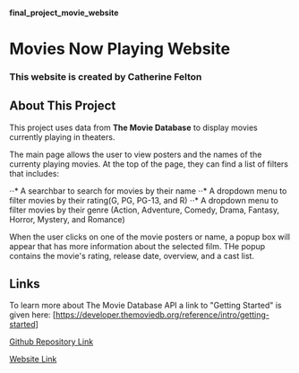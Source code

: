 #### final_project_movie_website

# Movies Now Playing Website

### This website is created by Catherine Felton

## About This Project

This project  uses data from **The Movie Database** to display movies currently playing in theaters.

The main page allows the user to view posters and the names of the currenty playing movies.  At the top of the page, they can find a list of filters that includes:

⋅⋅* A searchbar to search for movies by their name
⋅⋅* A dropdown menu to filter movies by their rating(G, PG, PG-13, and R)
⋅⋅* A dropdown menu to filter movies by their genre (Action, Adventure, Comedy, Drama, Fantasy, Horror, Mystery, and Romance)

When the user clicks on one of the movie posters or name, a popup box will appear that has more information about the selected film. THe popup contains the movie's rating, release date, overview, and a cast list.

## Links

To learn more about The Movie Database API a link to "Getting Started" is given here: 
[https://developer.themoviedb.org/reference/intro/getting-started]


[Github Repository Link](https://github.com/CatanneF/final_project_movie_website)

[Website Link](https://catannef.github.io/final_project_movie_website/?q=fast)


